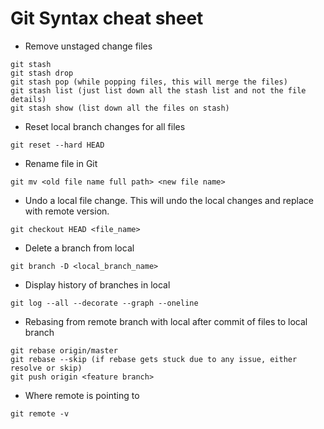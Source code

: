 # Git Syntax cheat sheet

* Remove unstaged change files
```
git stash
git stash drop
git stash pop (while popping files, this will merge the files)
git stash list (just list down all the stash list and not the file details)
git stash show (list down all the files on stash)
```

* Reset local branch changes for all files
```
git reset --hard HEAD
```
* Rename file in Git
```
git mv <old file name full path> <new file name>
```
* Undo a local file change. This will undo the local changes and replace with remote version.
```
git checkout HEAD <file_name>
```
* Delete a branch from local
```
git branch -D <local_branch_name>
```

* Display history of branches in local
```
git log --all --decorate --graph --oneline
```

* Rebasing from remote branch with local after commit of files to local branch
```
git rebase origin/master
git rebase --skip (if rebase gets stuck due to any issue, either resolve or skip)
git push origin <feature branch>
```

* Where remote is pointing to 
```
git remote -v
```
